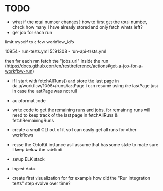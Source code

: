 # TODO

* what if the total number changes? how to first get the total number, check
  how many I have already stored and only fetch whats left?
* get job for each run

limit myself to a few workflow_id's 

10954 - run-tests.yml
5591308 - run-api-tests.yml

then for each run fetch the "jobs_url" inside the run
(https://docs.github.com/en/rest/reference/actions#get-a-job-for-a-workflow-run)

* if I start with fetchAllRuns() and store the last page in data/workflow/10954/runs/lastPage
I can resume using the lastPage just in case the lastPage was not full

* autoformat code
* write code to get the remaining runs and jobs. for remaining runs will need to
  keep track of the last page in fetchAllRuns & fetchRemainingRuns
* create a small CLI out of it so I can easily get all runs for other workflows
* reuse the OctoKit instance as I assume that has some state to make sure I
  keep below the ratelimit
* setup ELK stack
* ingest data
* create first visualization for for example how did the "Run integration tests" step evolve over time?
